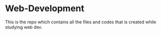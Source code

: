 # Web-Development
This is the repo which contains all the files and codes that is created while studying web dev.
